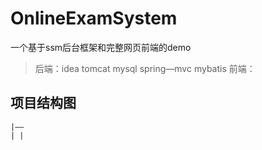 # OnlineExamSystem

一个基于ssm后台框架和完整网页前端的demo

>后端：idea tomcat mysql spring—mvc mybatis
>前端：

## 项目结构图

```
|——
| |

```
